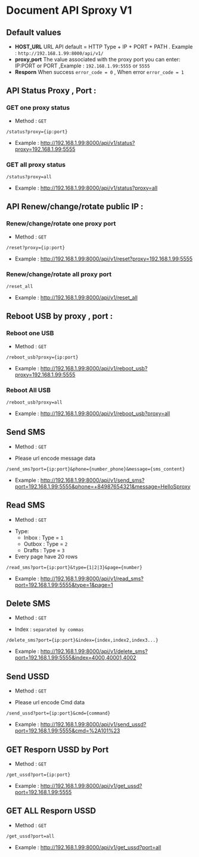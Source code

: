 # Document API Sproxy V1
## Default values
  - **HOST_URL** URL API default = HTTP Type + IP + PORT + PATH . Example : `http://192.168.1.99:8000/api/v1/`
  - **proxy,port** The value associated with the proxy port you can enter: IP:PORT or PORT ,Example : `192.168.1.99:5555` or `5555`
  - **Resporn** When success `error_code = 0` , When error `error_code = 1`
## API Status Proxy , Port :
### GET one proxy status
- Method : `GET`
```
/status?proxy={ip:port}
```
- Example : http://192.168.1.99:8000/api/v1/status?proxy=192.168.1.99:5555
### GET all proxy status
```
/status?proxy=all
```
- Example : http://192.168.1.99:8000/api/v1/status?proxy=all
## API Renew/change/rotate public IP :
### Renew/change/rotate one proxy port
- Method : `GET`
```
/reset?proxy={ip:port}
```
- Example : http://192.168.1.99:8000/api/v1/reset?proxy=192.168.1.99:5555
### Renew/change/rotate all proxy port
```
/reset_all
```
- Example : http://192.168.1.99:8000/api/v1/reset_all
## Reboot USB by proxy , port :
### Reboot one USB
- Method : `GET`
```
/reboot_usb?proxy={ip:port}
```
- Example : http://192.168.1.99:8000/api/v1/reboot_usb?proxy=192.168.1.99:5555
### Reboot All USB
```
/reboot_usb?proxy=all
```
- Example : http://192.168.1.99:8000/api/v1/reboot_usb?proxy=all
## Send SMS
- Method : `GET`
* Please url encode message data
```
/send_sms?port={ip:port}&phone={number_phone}&message={sms_content}
```
- Example : http://192.168.1.99:8000/api/v1/send_sms?port=192.168.1.99:5555&phone=+84987654321&message=HelloSproxy
## Read SMS
- Method : `GET`
* Type:
  - Inbox : Type = `1` 
  - Outbox : Type = `2` 
  - Drafts : Type = `3`
* Every page have 20 rows
```
/read_sms?port={ip:port}&type={1|2|3}&page={number}
```
- Example : http://192.168.1.99:8000/api/v1/read_sms?port=192.168.1.99:5555&type=1&page=1
## Delete SMS
- Method : `GET`
* Index : `separated by commas`
```
/delete_sms?port={ip:port}&index={index,index2,index3...}
```
- Example : http://192.168.1.99:8000/api/v1/delete_sms?port=192.168.1.99:5555&index=4000,40001,4002
## Send USSD
- Method : `GET`
* Please url encode Cmd data
```
/send_ussd?port={ip:port}&cmd={command}
```
- Example : http://192.168.1.99:8000/api/v1/send_ussd?port=192.168.1.99:5555&cmd=%2A101%23
## GET Resporn USSD by Port
- Method : `GET`
```
/get_ussd?port={ip:port}
```
- Example : http://192.168.1.99:8000/api/v1/get_ussd?port=192.168.1.99:5555
## GET ALL Resporn USSD
- Method : `GET`
```
/get_ussd?port=all
```
- Example : http://192.168.1.99:8000/api/v1/get_ussd?port=all